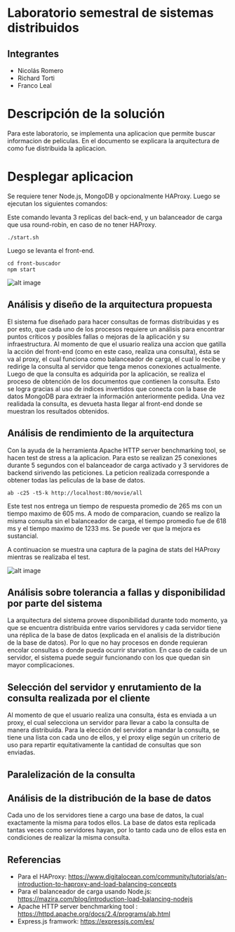# Laboratorio semestral de sistemas distribuidos
## Integrantes
- Nicolás Romero
- Richard Torti
- Franco Leal

# Descripción de la solución
Para este laboratorio, se implementa una aplicacion que permite buscar informacion de peliculas. En el documento se explicara la arquitectura de como fue distribuida la aplicacion.

# Desplegar aplicacion

Se requiere tener Node.js, MongoDB y opcionalmente HAProxy. Luego se ejecutan los siguientes comandos:

Este comando levanta 3 replicas del back-end, y un balanceador de carga que usa round-robin, en caso de no tener HAProxy.
```
./start.sh
```
Luego se levanta el front-end.
```
cd front-buscador
npm start
```

![alt image](https://i.ibb.co/Q91FfVN/imagen.png "Aplicacion")


## Análisis y diseño de la arquitectura propuesta
El sistema fue diseñado para hacer consultas de formas distribuidas y es por esto, que cada uno de los procesos requiere un análisis para encontrar puntos críticos y posibles fallas o mejoras de la aplicación y su infraestructura. 
Al momento de que el usuario realiza una accion que gatilla la acción del front-end (como en este caso, realiza una consulta), ésta se va al proxy, el cual funciona como balanceador de carga, el cual lo recibe y redirige la consulta al servidor que tenga menos conexiones actualmente. Luego de que la consulta es adquirida por la aplicación, se realiza el proceso de obtención de los documentos que contienen la consulta. Esto se logra gracias al uso de indices invertidos que conecta con la base de datos MongoDB para extraer la información anteriormente pedida. Una vez realidada la consulta, es devueta hasta llegar al front-end donde se muestran los resultados obtenidos.



## Análisis de rendimiento de la arquitectura

Con la ayuda de la herramienta Apache HTTP server benchmarking tool, se hacen test de stress a la aplicacion. Para esto se realizan 25 conexiones durante 5 segundos con el balanceador de carga activado y 3 servidores de backend sirivendo las peticiones. La peticion realizada corresponde a obtener todas las peliculas de la base de datos.

```
ab -c25 -t5-k http://localhost:80/movie/all
```

Este test nos entrega un tiempo de respuesta promedio de 265 ms con un tiempo maximo de 605 ms. A modo de comparacion, cuando se realizo la misma consulta sin el balanceador de carga, el tiempo promedio fue de 618 ms y el tiempo maximo de 1233 ms. Se puede ver que la mejora es sustancial.

A continuacion se muestra una captura de la pagina de stats del HAProxy mientras se realizaba el test.

![alt image](https://i.ibb.co/fMJ9b1k/imagen.png "HAProxy Stats")



## Análisis sobre tolerancia a fallas y disponibilidad por parte del sistema
La arquitectura del sistema provee disponibilidad durante todo momento, ya que se encuentra distribuida entre varios servidores y cada servidor tiene una réplica de la base de datos (explicada en el analisis de la distribución de la base de datos). Por lo que no hay procesos en donde requieran encolar consultas o donde pueda ocurrir starvation. En caso de caida de un servidor, el sistema puede seguir funcionando con los que quedan sin mayor complicaciones.


## Selección del servidor y enrutamiento de la consulta realizada por el cliente
Al momento de que el usuario realiza una consulta, ésta es enviada a un proxy, el cual selecciona un servidor para llevar a cabo la consulta de manera distribuida. Para la elección del servidor a mandar la consulta, se tiene una lista con cada uno de ellos, y el proxy elige según un criterio de uso para repartir equitativamente la cantidad de consultas que son enviadas.

## Paralelización de la consulta


## Análisis de la distribución de la base de datos
Cada uno de los servidores tiene a cargo una base de datos, la cual exactamente la misma para todos ellos. La base de datos esta replicada tantas veces como servidores hayan, por lo tanto cada uno de ellos esta en condiciones de realizar la misma consulta. 


## Referencias

- Para el HAProxy: https://www.digitalocean.com/community/tutorials/an-introduction-to-haproxy-and-load-balancing-concepts
- Para el balanceador de carga usando Node.js: https://mazira.com/blog/introduction-load-balancing-nodejs
- Apache HTTP server benchmarking tool : https://httpd.apache.org/docs/2.4/programs/ab.html
- Express.js framwork: https://expressjs.com/es/

